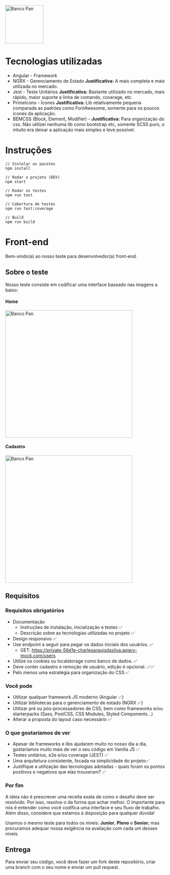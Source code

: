 <img src="https://www.bancopan.com.br/bancopan-institucional/conteudo/estrutura/assets/img/mh-icons/mh-icon--logo-desktop.svg" width="120" alt="Banco Pan">

# Tecnologias utilizadas

- Angular - Framework
- NGRX - Gerenciamento de Estado **Justificativa:** A mais completa e mais utilizada no mercado.
- Jest - Teste Unitários **Justificativa:**  Bastante utilizado no mercado, mais rápido, maior suporte a linha de comando, coverage, etc.
- PrimeIcons - Ícones **Justificativa:** Lib relativamente pequena comparada as padrões como FontAwesome, somente para os poucos ícones da aplicação.
- BEMCSS (Block, Element, Modifier) - **Justificativa:** Para organização do css. Não utilizei nenhuma lib como bootstrap etc, somente SCSS puro, o intuito era deixar a aplicação mais simples e leve possível.

# Instruções 

```
// Instalar os pacotes
npm install

// Rodar o projeto (DEV)
npm start

// Rodar os testes
npm run test

// Cobertura de testes
npm run test:coverage

// Build
npm run build
```

# Front-end

Bem-vindo(a) ao nosso teste para desenvolvedor(a) front-end.

## Sobre o teste

Nosso teste consiste em codificar uma interface baseado nas imagens a baixo:

#### Home

<img src="layout/home.png" width="400" alt="Banco Pan">

#### Cadastro

<img src="layout/cadastro.png" width="400" alt="Banco Pan">

## Requisitos

### Requisitos obrigatórios

- Documentação
  - Instruções de instalação, inicialização e testes ✅
  - Descrição sobre as tecnologias utilizadas no projeto ✅
- Design responsivo ✅
- Use endpoint a seguir para pegar os dados iniciais dos usuários. ✅
  - GET: https://private-56d1e-charlesaraujodasilva.apiary-mock.com/users
- Utilize os cookies ou localstorage como banco de dados. ✅
- Deve conter cadastro e remoção de usuário, edição é opcional. ✅✅
- Pelo menos uma estratégia para organização do CSS ✅

### Você pode

- Utilizar qualquer framework JS moderno (Angular ✅)
- Utilizar bibliotecas para o gerenciamento de estado (NGRX ✅)
- Utilizar pré ou pós-processadores de CSS, bem como frameworks e/ou starterpacks (Sass, PostCSS, CSS Modules, Styled Components...)
- Alterar a proposta do layout caso necessário ✅

### O que gostaríamos de ver

- Apesar de frameworks e libs ajudarem muito no nosso dia a dia, gostaríamos muito mais de ver o seu código em Vanilla JS ✅
- Testes unitários, e2e e/ou coverage (JEST) ✅
- Uma arquitetura consistente, focada na simplicidade do projeto✅
- Justifique a utilização das tecnologias adotadas - quais foram os pontos positivos e negativos que elas trouxeram? ✅

### Por fim

A ideia não é prescrever uma receita exata de como o desafio deve ser resolvido. Por isso, resolva-o da forma que achar melhor. O importante para nós é entender como você codifica uma interface e seu fluxo de trabalho. Além disso, considere que estamos à disposição para qualquer dúvida!

Usamos o mesmo teste para todos os níveis: **Junior**, **Pleno** e **Senior**; mas procuramos adequar nossa exigência na avaliação com cada um desses níveis.

## Entrega

Para enviar seu código, você deve fazer um fork deste repositório, criar uma branch com o seu nome e enviar um pull request.
